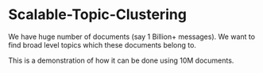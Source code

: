 # Scalable-Topic-Clustering

We have huge number of documents (say 1 Billion+ messages). We want to find broad level topics which these documents belong to.

This is a demonstration of how it can be done using 10M documents.
